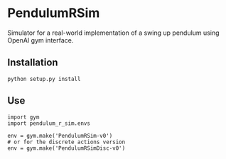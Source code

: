 # PendulumRSim

Simulator for a real-world implementation of a swing up pendulum using OpenAI gym interface.

## Installation

    python setup.py install

## Use

    import gym
    import pendulum_r_sim.envs

    env = gym.make('PendulumRSim-v0')
    # or for the discrete actions version
    env = gym.make('PendulumRSimDisc-v0')
